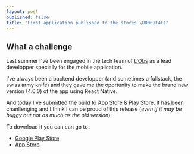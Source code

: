 ```yaml
---
layout: post
published: false
title: "First application published to the stores \U0001F4F1"
---
```


## What a challenge

Last summer I've been engaged in the tech team of [L‘Obs](https://www.nouvelobs.com/) as a lead developper specially for
the mobile application.

I've always been a backend developper (and sometimes a fullstack, the swiss army knife) and they gave me the oportunity
to make the brand new version (4.0.0) of the app using React Native.

And today I've submitted the build to App Store & Play Store.
It has been chanllenging and I think I can be proud of this release (_even if it may be buggy but not as much as the old
version_).

To download it you can can go to :

- [Google Play Store](https://apps.apple.com/us/app/lobs-actu-et-information/id361705445)
- [App Store](https://apps.apple.com/us/app/lobs-actu-et-information/id361705445)
